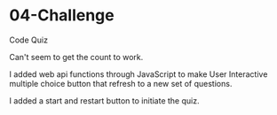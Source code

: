 # 04-Challenge
Code Quiz

Can't seem to get the count to work. 

I added web api functions through JavaScript to make User Interactive multiple choice button that refresh to a new set of questions. 

I added a start and restart button to initiate the quiz.
